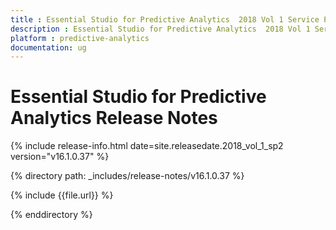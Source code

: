 ```yaml
---
title : Essential Studio for Predictive Analytics  2018 Vol 1 Service Pack 2 Release Notes
description : Essential Studio for Predictive Analytics  2018 Vol 1 Service Pack 2 Release Notes
platform : predictive-analytics
documentation: ug
---
```


# Essential Studio for Predictive Analytics Release Notes

{% include release-info.html date=site.releasedate.2018_vol_1_sp2  version="v16.1.0.37" %} 

{% directory path: _includes/release-notes/v16.1.0.37 %}

{% include {{file.url}} %}

{% enddirectory %}